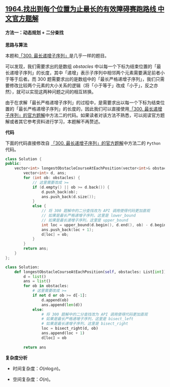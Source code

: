 ## [1964.找出到每个位置为止最长的有效障碍赛跑路线 中文官方题解](https://leetcode.cn/problems/find-the-longest-valid-obstacle-course-at-each-position/solutions/100000/zhao-chu-dao-mei-ge-wei-zhi-wei-zhi-zui-pb8mu)

#### 方法一：动态规划 + 二分查找

**思路与算法**

本题和[「300. 最长递增子序列」](https://leetcode-cn.com/problems/longest-increasing-subsequence/)是几乎一样的题目。

可以发现，我们需要求出的是数组 $\textit{obstacles}$ 中以每一个下标为结束位置的「最长递增子序列」的长度，其中「递增」表示子序列中相邻两个元素需要满足前者小于等于后者。而 300 题需要求出的是数组中的「最长严格递增子序列」，我们只需要修改比较两个元素的大小关系的逻辑（将「小于等于」改成「小于」，反之亦然），就可以实现这两种问题之间的相互转换。

由于在求解「最长严格递增子序列」的过程中，是需要求出以每一个下标为结束位置的「最长严格递增子序列」的长度的，因此我们可以直接使用[「300. 最长递增子序列」的官方题解](https://leetcode-cn.com/problems/longest-increasing-subsequence/solution/zui-chang-shang-sheng-zi-xu-lie-by-leetcode-soluti/)中方法二的代码。如果读者对该方法不熟悉，可以阅读官方题解或者其它参考资料进行学习，本题解不再赘述。

**代码**

下面的代码直接修改自 [「300. 最长递增子序列」的官方题解](https://leetcode-cn.com/problems/longest-increasing-subsequence/solution/zui-chang-shang-sheng-zi-xu-lie-by-leetcode-soluti/)中方法二的 $\texttt{Python}$ 代码。

```C++ [sol1-C++]
class Solution {
public:
    vector<int> longestObstacleCourseAtEachPosition(vector<int>& obstacles) {
        vector<int> d, ans;
        for (int ob: obstacles) {
            // 这里需要改成 >=
            if (d.empty() || ob >= d.back()) {
                d.push_back(ob);
                ans.push_back(d.size());
            }
            else {
                // 将 300 题解中的二分查找改为 API 调用使得代码更加直观
                // 如果是最长严格递增子序列，这里是 lower_bound
                // 如果是最长递增子序列，这里是 upper_bound
                int loc = upper_bound(d.begin(), d.end(), ob) - d.begin();
                ans.push_back(loc + 1);
                d[loc] = ob;
            }
        }
        return ans;
    }
};
```

```Python [sol1-Python3]
class Solution:
    def longestObstacleCourseAtEachPosition(self, obstacles: List[int]) -> List[int]:
        d = list()
        ans = list()
        for ob in obstacles:
            # 这里需要改成 >=
            if not d or ob >= d[-1]:
                d.append(ob)
                ans.append(len(d))
            else:
                # 将 300 题解中的二分查找改为 API 调用使得代码更加直观
                # 如果是最长严格递增子序列，这里是 bisect_left
                # 如果是最长递增子序列，这里是 bisect_right
                loc = bisect_right(d, ob)
                ans.append(loc + 1)
                d[loc] = ob
        
        return ans
```

**复杂度分析**

- 时间复杂度：$O(n \log n)$。

- 空间复杂度：$O(n)$。